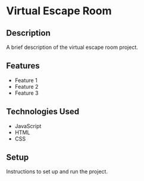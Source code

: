 # Virtual Escape Room

## Description

A brief description of the virtual escape room project.

## Features

- Feature 1
- Feature 2
- Feature 3

## Technologies Used

- JavaScript
- HTML
- CSS

## Setup

Instructions to set up and run the project.

